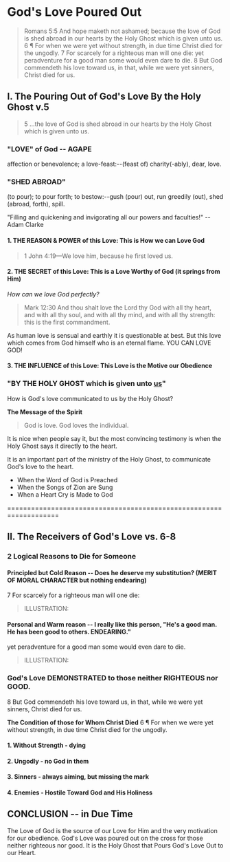 # God's Love Poured Out

> Romans 5:5 And hope maketh not ashamed; because the love of God is shed abroad in our hearts by the Holy Ghost which is given unto us. 6 ¶ For when we were yet without strength, in due time Christ died for the ungodly. 7 For scarcely for a righteous man will one die: yet peradventure for a good man some would even dare to die. 8 But God commendeth his love toward us, in that, while we were yet sinners, Christ died for us.

## I. The Pouring Out of God's Love By the Holy Ghost **v.5**
> 5 ...the love of God is shed abroad in our hearts by the Holy Ghost which is given unto us. 

### "LOVE" of God -- AGAPE 

affection or benevolence; a love-feast:--(feast of) charity(-ably), dear, love. 

### "SHED ABROAD" 
 
(to pour); to pour forth; to bestow:--gush (pour) out, run greedily (out), shed (abroad, forth), spill. 

"Filling and quickening and invigorating all our powers and faculties!" -- Adam Clarke

#### 1. THE REASON & POWER of this Love: This is How we can Love God

>  1 John 4:19&mdash;We love him, because he first loved us.

#### 2. THE SECRET of this Love: This is a Love Worthy of God (it springs from Him)

*How can we love God perfectly?*
> Mark 12:30 And thou shalt love the Lord thy God with all thy heart, and with all thy soul, and with all thy mind, and with all thy strength: this is the first commandment.

As human love is sensual and earthly it is questionable at best. But this love which comes from God himself who is an eternal flame. YOU CAN LOVE GOD!

#### 3. THE INFLUENCE of this Love: This Love is the Motive our Obedience

### "BY THE HOLY GHOST which is given unto <u>**us**</u>"

How is God's love communicated to us by the Holy Ghost?

**The Message of the Spirit**

> God is love. God loves the individual. 

It is nice when people say it, but the most convincing testimony is when the Holy Ghost says it directly to the heart.

It is an important part of the ministry of the Holy Ghost, to communicate God's love to the heart.

- When the Word of God is Preached
- When the Songs of Zion are Sung
- When a Heart Cry is Made to God

===================================================================
## II. The Receivers of God's Love **vs. 6-8**

### 2 Logical Reasons to Die for Someone
 
#### Principled but Cold Reason -- Does he deserve my substitution? (MERIT OF MORAL CHARACTER but nothing endearing)
7 For scarcely for a righteous man will one die: 

> ILLUSTRATION: 

#### Personal and Warm reason -- I really like this person, "He's a good man. He has been good to others. ENDEARING."
yet peradventure for a good man some would even dare to die. 

> ILLUSTRATION: 

### God's Love DEMONSTRATED to those neither RIGHTEOUS nor GOOD.
8 But God commendeth his love toward us, in that, while we were yet sinners, Christ died for us.

**The Condition of those for Whom Christ Died**
6 ¶ For when we were yet without strength, in due time Christ died for the ungodly. 

#### 1. Without Strength - dying

#### 2. Ungodly - no God in them

#### 3. Sinners - always aiming, but missing the mark

#### 4. Enemies - Hostile Toward God and His Holiness

## CONCLUSION -- in Due Time

The Love of God is the source of our Love for Him and 
the very motivation for our obedience. 
God's Love was poured out on the cross for those neither righteous nor good.
It is the Holy Ghost that Pours God's Love Out to our Heart.

